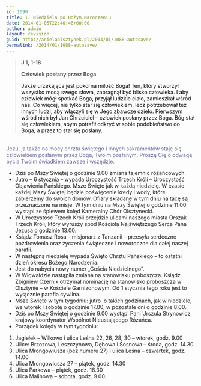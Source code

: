 ```yaml
---
id: 1090
title: II Niedziela po Bożym Narodzeniu
date: 2014-01-05T22:40:46+00:00
author: admin
layout: revision
guid: http://anielaolsztynek.pl/2014/01/1088-autosave/
permalink: /2014/01/1088-autosave/
---
```

> **J 1, 1-18**
> 
> **Człowiek posłany przez Boga**
> 
> <span style="color: #000000;">Jakże urzekająca jest pokorna miłość Boga! Ten, który stworzył wszystko mocą swego słowa, zapragnął być blisko człowieka. I aby człowiek mógł spotkać Boga, przyjął ludzkie ciało, zamieszkał wśród nas. Co więcej, nie tylko stał się człowiekiem, lecz potrzebował też innych ludzi, aby włączyli się w Jego zbawcze dzieło. Pierwszym wśród nich był Jan Chrzciciel &#8211; człowiek posłany przez Boga. Bóg stał się człowiekiem, abym potrafił odkryć w sobie podobieństwo do Boga, a przez to stał się posłany. </span>

<span style="color: #666699;"><br /> Jezu, ja także na mocy chrztu świętego i innych sakramentów staję się człowiekiem posłanym przez Boga, Twoim posłanym. Proszę Cię o odwagę bycia Twoim świadkiem zawsze i wszędzie.</span></blockquote> 

  * Dziś po Mszy Świętej o godzinie 9.00 zmiana tajemnic różańcowych.
  * Jutro &#8211; 6 stycznia &#8211; wypada Uroczystość Trzech Króli &#8211; Uroczystość Objawienia Pańskiego. Msze Święte jak w każdą niedzielę. W czasie każdej Mszy Świętej będzie poświęcenie kredy i wody, które zabierzemy do swoich domów. Ofiary składane w tym dniu na tacę są przeznaczone na misje. W tym dniu na Mszy Świętej o godzinie 11.00 wystąpi ze śpiewem kolęd Kameralny Chór Olsztynecki.
  * W Uroczystość Trzech Króli przejdzie ulicami naszego miasta Orszak Trzech Króli, który wyruszy spod Kościoła Najświętszego Serca Pana Jezusa o godzinie 13.00.
  * Ksiądz Tomasz Rosa &#8211; misjonarz z Tanzanii &#8211; przesyła serdeczne pozdrowienia oraz życzenia świąteczne i noworoczne dla całej naszej parafii.
  * W następną niedzielę wypada Święto Chrztu Pańskiego &#8211; to ostatni dzień okresu Bożego Narodzenia.
  * Jest do nabycia nowy numer &#8222;Gościa Niedzielnego&#8221;.
  * W Wigwałdzie nastąpiła zmiana na stanowisku proboszcza. Ksiądz Zbigniew Czernik otrzymał nominację na stanowisko proboszcza w Olsztynie &#8211; w Kościele Garnizonowym. Od 1 stycznia tego roku jest to wyłącznie parafia cywilna.
  * Msze Święte w tym tygodniu: jutro  o takich godzinach, jak w niedziele, we wtorek i sobotę o godzinie 17.00, w pozostałe dni o godzinie 8.00.
  * Dziś po Mszy Świętej o godzinie 9.00 wystąpi Pani Urszula Strynowicz, krajowy koordynator Wspólnot Nieustającego Różańca.
  * Porządek kolędy w tym tygodniu:

 <span style="font-size: 16px;"></span>

  1. Jagiełek &#8211; Wilkowo i ulica Leśna 22, 26, 28, 30 &#8211; wtorek, godz. 9.00
  2. Ulice: Brzozowa, Leszczynowa, Dębowa i Sosnowa &#8211; środa, godz. 14.30
  3. Ulica Mrongowiusza (bez numeru 27) i ulica Leśna &#8211; czwartek, godz. 14.00
  4. Ulica Mrongowiusza 27 &#8211; piątek, godz. 14.30
  5. Ulica Parkowa &#8211; piątek, godz. 16.30
  6. Ulica Malinowa &#8211; sobota, godz. 9.00.